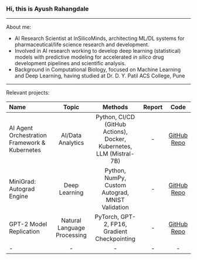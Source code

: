 ### Hi, this is Ayush Rahangdale  
---
About me:
- AI Research Scientist at InSilicoMinds, architecting ML/DL systems for pharmaceutical/life science research and development.
- Involved in AI research working to develop deep learning (statistical) models with predictive modeling for accelerated *in silico* drug development pipelines and scientific analysis.
- Background in Computational Biology, focused on Machine Learning and Deep Learning, having studied at Dr. D. Y. Patil ACS College, Pune

---

Relevant projects:

| Name | Topic  | Methods | Report | Code |
|:--------------|:---------------:|:---------------:|:---------------:|:--------------:|
| AI Agent Orchestration Framework & Kubernetes | AI/Data Analytics | Python, CI/CD (GitHub Actions), Docker, Kubernetes, LLM (Mistral-7B) | - | [GitHub Repo](https://github.com/ayush-1610/mximoph-knowledge-ai) |
| MiniGrad: Autograd Engine | Deep Learning | Python, NumPy, Custom Autograd, MNIST Validation | - | [GitHub Repo](https://github.com/ayush-1610/micrograd) |
| GPT-2 Model Replication | Natural Language Processing | PyTorch, GPT-2, FP16, Gradient Checkpointing | - | [GitHub Repo](https://github.com/ayush-1610/gpt-2_model_replication) |
| - | - | - | - | - |
